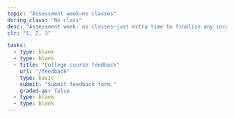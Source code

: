 ```yaml
---
topic: "Assessment week—no classes"
during_class: "No class"
desc: "Assessment week: no classes—just extra time to finalize any incomplete assignments."
clr: "1, 2, 3"

tasks:
  - type: blank
  - type: blank
  - title: "College course feedback"
    url: "/feedback"
    type: basic
    submit: "Submit feedback form."
    graded-as: false
  - type: blank
  - type: blank
---
```

